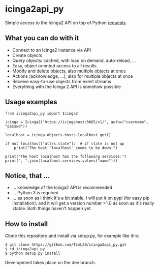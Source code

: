 icinga2api_py
===============

Simple access to the Icinga2 API on top of Python [requests](https://github.com/psf/requests).

## What you can do with it
- Connect to an Icinga2 instance via API 
- Create objects
- Query objects: cached, with load on demand, auto-reload, ...
- Easy, object oriented access to all results
- Modify and delete objects, also multiple objects at once
- Actions (acknowledge, ...), also for multiple objects at once
- Receive easy-to-use objects from event streams
- Everything with the Icinga 2 API is somehow possible

## Usage examples

```
from icinga2api_py import Icinga2

icinga = Icinga2("https://icingahost:5665/v1/", auth=("username", "passwd"))

localhost = icinga.objects.hosts.localhost.get()

if not localhost["attrs.state"]:  # if state is not up
    print("The host 'localhost' seems to be down.")

print("The host localhost has the following services:")
print(", ".join(localhost.services.values("name")))
```

## Notice, that ...
- ... knowledge of the Icinga2 API is recommended
- ... Python 3 is required
- ... as soon as I think it's a bit stable, I will put it on pypi (for easy pip installation);
 and it will get a version number >1.0 as soon as it's really stable. Both things haven't happen yet.

## How to install

Clone this repository and install via setup.py, for example like this:
 ```
 $ git clone https://github.com/TimL20/icinga2api_py.git
 $ cd icinga2api_py
 $ python setup.py install
 ```

Development takes place on the dev branch.
